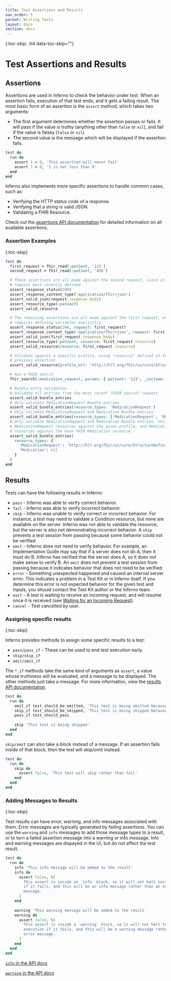 ```yaml
---
title: Test Assertions and Results
nav_order: 5
parent: Writing Tests
layout: docs
section: docs
---
```

{:toc-skip: .h4 data-toc-skip=""}

# Test Assertions and Results
## Assertions
Assertions are used in Inferno to check the behavior under test. When an
assertion fails, execution of that test ends, and it gets a failing result. The
most basic form of an assertion is the `assert` method, which takes two
arguments:
- The first argument determines whether the assertion passes or fails. It will
  pass if the value is truthy (anything other than `false` or `nil`), and fail
  if the value is falsey (`false` or `nil`).
- The second value is the message which will be displayed if the assertion
  fails.
 
```ruby
test do
  run do
    assert 1 > 0, 'This assertion will never fail'
    assert 1 < 0, '1 is not less than 0'
  end
end
```
Inferno also implements more specific assertions to handle common cases, such as:
- Verifying the HTTP status code of a response.
- Verifying that a string is valid JSON.
- Validating a FHIR Resource.

Check out the [assertions API
documentation](/inferno-core/docs/Inferno/DSL/Assertions.html) for detailed
information on all available assertions.

### Assertion Examples
{:toc-skip}

```ruby
test do
  first_request = fhir_read(:patient, '123')
  second_request = fhir_read(:patient, '456')

  # These assertions are all made against the second request, since it was the
  # request most recently defined
  assert_response_status(200)
  assert_response_content_type('application/fhir+json')
  assert_valid_json(request.response_body)
  assert_resource_type(:patient)
  assert_valid_resource

  # The remaining assertions are all made against the first request, which
  # requires defining variables explicitly
  assert_response_status(200, request: first_request)
  assert_response_content_type('application/fhir+json', request: first_request)
  assert_valid_json(first_request.response_body)
  assert_resource_type(:patient, resource: first_request.resource)
  assert_valid_resource(resource: first_request.resource)

  # Validate against a specific profile, using "resource" defined in the
  # previous assertion
  assert_valid_resource(profile_url: 'http://hl7.org/fhir/us/core/StructureDefinition/us-core-patient')

  # Run a FHIR search
  fhir_search(:medication_request, params: { patient: '123', _include: 'MedicationRequest:medication'_ })

  # Bundle entry validation
  # Validate all entries from the most recent (FHIR search) request
  assert_valid_bundle_entries
  # Only validate MedicationRequest Bundle entries
  assert_valid_bundle_entries(resource_types: 'MedicationRequest')
  # Only validate MedicationRequest and Medication Bundle entries
  assert_valid_bundle_entries(resource_types: ['MedicationRequest', 'Medication'])
  # Only validate MedicationRequest and Medication Bundle entries. Validate
  # MedicationRequest resources against the given profile, and Medication
  # resources against the base FHIR Medication resource.
  assert_valid_bundle_entries(
    resource_types: {
      'MedicationRequest': 'http://hl7.org/fhir/us/core/StructureDefinition/us-core-medicationrequest',
      'Medication': nil
    }
  )
end
```

## Results
Tests can have the following results in Inferno:
- `pass` - Inferno was able to verify correct behavior.
- `fail` - Inferno was able to verify incorrect behavior.
- `skip` - Inferno was unable to verify correct or incorrect behavior. For
  instance, a test may need to validate a Condition resource, but none are
  available on the server. Inferno was not able to validate the resource, but
  the server is also not demonstrating incorrect behavior. A `skip` prevents a
  test session from passing because some behavior could not be verified.
- `omit` - Inferno does not need to verify behavior. For example, an
  Implementation Guide may say that if a server does not do A, then it must do
  B. Inferno has verified that the server does A, so it does not make sense to
  verify B. An `omit` does not prevent a test session from passing because it
  indicates behavior that does not need to be verified.
- `error` - Something unexpected happened and caused an internal server error.
  This indicates a problem in a Test Kit or in Inferno itself. If you determine this error
  is not expected behavior for the given test and inputs, you should
  contact the Test Kit author or the Inferno team.
- `wait` - A test is waiting to receive an incoming request, and will resume
  once it is received (see [Waiting for an Incoming
  Request](/docs/advanced-test-features/waiting-for-requests.html)).
- `cancel` - Test cancelled by user.

### Assigning specific results
{:toc-skip}

Inferno provides methods to assign some specific results to a test:
- `pass/pass_if` - These can be used to end test execution early.
- `skip/skip_if`
- `omit/omit_if`

The `*_if` methods take the same kind of arguments as `assert`, a value whose
truthiness will be evaluated, and a message to be displayed. The other methods
just take a message. For more information, view the [results API
documentation](/inferno-core/docs/Inferno/DSL/Results.html).

```ruby
test do
  run do
    omit_if test_should_be_omitted, 'This test is being omitted because...'
    skip_if test_should_be_skipped, 'This test is being skipped because...'
    pass_if test_should_pass
    
    skip 'This test is being skipped'
  end
end
```

`skip/omit` can also take a block instead of a message. If an assertion fails
inside of that block, then the test will skip/omit instead.

```ruby
test do
  run do
    skip do
      assert false, 'This test will skip rather than fail'
    end
  end
end
```

### Adding Messages to Results
{:toc-skip}

Test results can have error, warning, and info messages associated with them.
Error messages are typically generated by failing assertions. You can use the
`warning` and `info` messages to add those message types to a result, or to turn
a failed assertion message into a warning or info message. Info and warning
messages are dispayed in the UI, but do not affect the test result.

```ruby
test do
  run do
    info 'This info message will be added to the result'
    info do
      assert false, %(
        This assert is inside an `info` block, so it will not halt test execution
        if it fails, and this will be an info message rather than an error
        message.
      )
    end
    
    warning 'This warning message will be added to the result'
    warning do
      assert false, %(
        This assert is inside a `warning` block, so it will not halt test
        execution if it fails, and this will be a warning message rather than an
        error message.
      )
    end
  end
end
```
[`info` in the API
docs](/inferno-core/docs/Inferno/Entities/Test.html#info-instance_method)

[`warning` in the API
docs](/inferno-core/docs/Inferno/Entities/Test.html#warning-instance_method)
